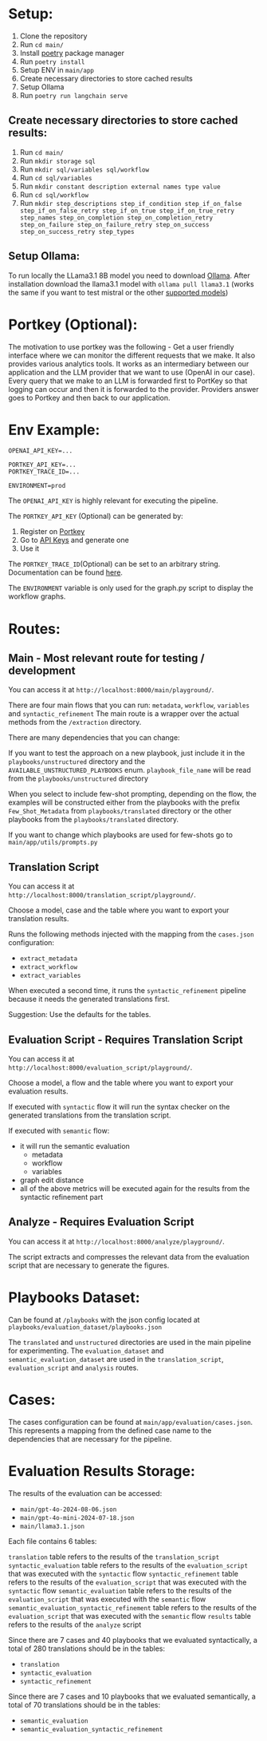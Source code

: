 # Setup:

1. Clone the repository
2. Run `cd main/`
3. Install [poetry](https://python-poetry.org/docs/) package manager
4. Run `poetry install`
5. Setup ENV in `main/app`
6. Create necessary directories to store cached results
7. Setup Ollama
8. Run `poetry run langchain serve`

## Create necessary directories to store cached results:

1. Run `cd main/`
2. Run `mkdir storage sql`
3. Run `mkdir sql/variables sql/workflow`
4. Run `cd sql/variables`
5. Run `mkdir constant description external names type value`
6. Run `cd sql/workflow`
7. Run `mkdir step_descriptions step_if_condition step_if_on_false step_if_on_false_retry step_if_on_true step_if_on_true_retry step_names step_on_completion step_on_completion_retry step_on_failure step_on_failure_retry step_on_success step_on_success_retry step_types`

## Setup Ollama:

To run locally the LLama3.1 8B model you need to download [Ollama](https://ollama.com/download/).
After installation download the llama3.1 model with `ollama pull llama3.1` (works the same if you want to test mistral or the other [supported models](https://ollama.com/library))

# Portkey (Optional):

The motivation to use portkey was the following - Get a user friendly interface where we can monitor the different requests that we make. It also provides various analytics tools.
It works as an intermediary between our application and the LLM provider that we want to use (OpenAI in our case). Every query that we make to an LLM is forwarded first to PortKey so that logging can occur and then it is forwarded to the provider. Providers answer goes to Portkey and then back to our application.

# Env Example:

```env
OPENAI_API_KEY=...

PORTKEY_API_KEY=...
PORTKEY_TRACE_ID=...

ENVIRONMENT=prod
```

The `OPENAI_API_KEY` is highly relevant for executing the pipeline.

The `PORTKEY_API_KEY` (Optional) can be generated by:

1. Register on [Portkey](https://app.portkey.ai/)
2. Go to [API Keys](https://app.portkey.ai/api-keys) and generate one
3. Use it

The `PORTKEY_TRACE_ID`(Optional) can be set to an arbitrary string. Documentation can be found [here](https://docs.portkey.ai/docs/product/observability/traces#how-tracing-works).

The `ENVIRONMENT` variable is only used for the graph.py script to display the workflow graphs.

# Routes:

## Main - Most relevant route for testing / development

You can access it at `http://localhost:8000/main/playground/`.

There are four main flows that you can run: `metadata`, `workflow`, `variables` and `syntactic_refinement`
The main route is a wrapper over the actual methods from the `/extraction` directory.

There are many dependencies that you can change:

If you want to test the approach on a new playbook, just include it in the `playbooks/unstructured` directory and the `AVAILABLE_UNSTRUCTURED_PLAYBOOKS` enum.
`playbook_file_name` will be read from the `playbooks/unstructured` directory

When you select to include few-shot prompting, depending on the flow, the examples will be constructed either from the playbooks with the prefix `Few_Shot_Metadata` from `playbooks/translated` directory or the other playbooks from the `playbooks/translated` directory.

If you want to change which playbooks are used for few-shots go to `main/app/utils/prompts.py`

## Translation Script

You can access it at `http://localhost:8000/translation_script/playground/`.

Choose a model, case and the table where you want to export your translation results.

Runs the following methods injected with the mapping from the `cases.json` configuration:
- `extract_metadata`
- `extract_workflow`
- `extract_variables`

When executed a second time, it runs the `syntactic_refinement` pipeline because it needs the generated translations first.

Suggestion: Use the defaults for the tables.

## Evaluation Script - Requires Translation Script

You can access it at `http://localhost:8000/evaluation_script/playground/`.

Choose a model, a flow and the table where you want to export your evaluation results.

If executed with `syntactic` flow it will run the syntax checker on the generated translations from the translation script.

If executed with `semantic` flow:
- it will run the semantic evaluation
  - metadata
  - workflow
  - variables
- graph edit distance
- all of the above metrics will be executed again for the results from the syntactic refinement part

## Analyze - Requires Evaluation Script

You can access it at `http://localhost:8000/analyze/playground/`.

The script extracts and compresses the relevant data from the evaluation script that are necessary to generate the figures.

# Playbooks Dataset:

Can be found at `/playbooks` with the json config located at `playbooks/evaluation_dataset/playbooks.json`

The `translated` and `unstructured` directories are used in the main pipeline for experimenting.
The `evaluation_dataset` and `semantic_evaluation_dataset` are used in the `translation_script`, `evaluation_script` and `analysis` routes.

# Cases:

The cases configuration can be found at `main/app/evaluation/cases.json`. This represents a mapping from the defined case name to the dependencies that are necessary for the pipeline.

# Evaluation Results Storage:

The results of the evaluation can be accessed:

- `main/gpt-4o-2024-08-06.json`
- `main/gpt-4o-mini-2024-07-18.json`
- `main/llama3.1.json`

Each file contains 6 tables:

`translation` table refers to the results of the `translation_script`
`syntactic_evaluation` table refers to the results of the `evaluation_script` that was executed with the `syntactic` flow
`syntactic_refinement` table refers to the results of the `evaluation_script` that was executed with the `syntactic` flow
`semantic_evaluation` table refers to the results of the `evaluation_script` that was executed with the `semantic` flow
`semantic_evaluation_syntactic_refinement` table refers to the results of the `evaluation_script` that was executed with the `semantic` flow
`results` table refers to the results of the `analyze` script

Since there are 7 cases and 40 playbooks that we evaluated syntactically, a total of 280 translations should be in the tables:

- `translation`
- `syntactic_evaluation`
- `syntactic_refinement`

Since there are 7 cases and 10 playbooks that we evaluated semantically, a total of 70 translations should be in the tables:

- `semantic_evaluation`
- `semantic_evaluation_syntactic_refinement`
